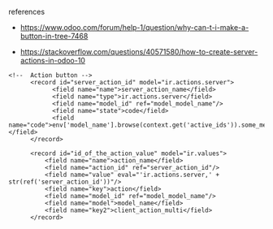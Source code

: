 references

- https://www.odoo.com/forum/help-1/question/why-can-t-i-make-a-button-in-tree-7468

- https://stackoverflow.com/questions/40571580/how-to-create-server-actions-in-odoo-10

```
<!--  Action button -->
      <record id="server_action_id" model="ir.actions.server">
            <field name="name">server_action_name</field>
            <field name="type">ir.actions.server</field>
            <field name="model_id" ref="model_model_name"/>
            <field name="state">code</field>
            <field name="code">env['model_name'].browse(context.get('active_ids')).some_method()</field>
      </record>

      <record id="id_of_the_action_value" model="ir.values">
          <field name="name">action_name</field>
          <field name="action_id" ref="server_action_id"/>
          <field name="value" eval="'ir.actions.server,' + str(ref('server_action_id'))"/>
          <field name="key">action</field>
          <field name="model_id" ref="model_model_name"/>
          <field name="model">model_name</field>
          <field name="key2">client_action_multi</field>
      </record>
```
